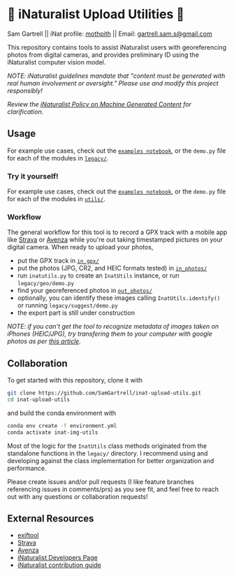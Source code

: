 # 🐛 iNaturalist Upload Utilities 🍄
Sam Gartrell || iNat profile: [mothpith](https://www.inaturalist.org/observations?place_id=any&user_id=mothpith&verifiable=any) || Email: [gartrell.sam.s@gmail.com](mailto:gartrell.sam.s@gmail.com)

This repository contains tools to assist iNaturalist users with georeferencing photos from digital cameras, and provides preliminary ID using the iNaturalist computer vision model. 

*NOTE: iNaturalist guidelines mandate that "content must be generated with real human involvement or oversight." Please use and modify this project responsibly!*

*Review the [iNaturalist Policy on Machine Generated Content](https://www.inaturalist.org/pages/machine_generated_content) for clarification.*

## Usage
For example use cases, check out the [`examples notebook`](https://github.com/SamGartrell/inat-upload-utils/blob/main/examples.ipynb), or the `demo.py` file for each of the modules in [`legacy/`](https://github.com/SamGartrell/inat-upload-utils/tree/main/legacy).

### Try it yourself!
For example use cases, check out the [`examples notebook`](https://github.com/SamGartrell/inat-upload-utils/blob/main/examples.ipynb), or the `demo.py` file for each of the modules in [`utils/`](https://github.com/SamGartrell/inat-upload-utils/tree/main/utils).

### Workflow
The general workflow for this tool is to record a GPX track with a mobile app like [Strava](https://www.strava.com) or [Avenza](https://store.avenza.com/pages/app-features) while you're out taking timestamped pictures on your digital camera. When ready to upload your photos, 
- put the GPX track in [`in_gpx/`]() 
- put the photos (JPG, CR2, and HEIC formats tested) in [`in_photos/`]()
- run `inatutils.py` to create an `InatUtils` instance, or run `legacy/geo/demo.py`
- find your georeferenced photos in [`out_photos/`]()
- optionally, you can identify these images calling `InatUtils.identify()` or running `legacy/suggest/demo.py`
- the export part is still under construction

*NOTE: if you can't get the tool to recognize metadata of images taken on iPhones (HEIC/JPG), try transfering them to your computer with google photos as per [this article](https://support.google.com/photos/thread/12597272/heic-being-downloaded-as-jpg-loses-all-meta-data?hl=en).* 

## Collaboration
To get started with this repository, clone it with
```bash
git clone https://github.com/SamGartrell/inat-upload-utils.git
cd inat-upload-utils
```

and build the conda environment with
```bash
conda env create -f environment.yml
conda activate inat-img-utils
```
Most of the logic for the `InatUtils` class methods originated from the standalone functions in the `legacy/` directory. I recommend using and developing against the class implementation for better organization and performance.

Please create issues and/or pull requests (I like feature branches referencing issues in comments/prs) as you see fit, and feel free to reach out with any questions or collaboration requests!

## External Resources
- [exiftool](https://exiftool.org/)
- [Strava](https://www.strava.com)
- [Avenza](https://store.avenza.com/pages/app-features)
- [iNaturalist Developers Page](https://www.inaturalist.org/pages/developers)
- [iNaturalist contribution guide](https://github.com/inaturalist/inaturalist/blob/main/CONTRIBUTING.md)
